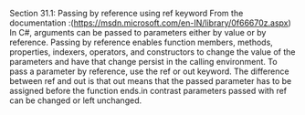Section 31.1: Passing by reference using ref keyword
From the documentation :(https://msdn.microsoft.com/en-IN/library/0f66670z.aspx)
In C#, arguments can be passed to parameters either by value or by reference. Passing by reference
enables function members, methods, properties, indexers, operators, and constructors to change the
value of the parameters and have that change persist in the calling environment. To pass a parameter by
reference, use the ref or out keyword.
The difference between ref and out is that out means that the passed parameter has to be assigned before the
function ends.in contrast parameters passed with ref can be changed or left unchanged.